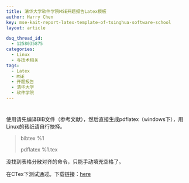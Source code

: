 ```yaml
---
title: 清华大学软件学院MSE开题报告Latex模板
author: Harry Chen
key: mse-kait-report-latex-template-of-tsinghua-software-school
layout: article

dsq_thread_id:
  - 1258035875
categories:
  - Linux
  - 与技术相关
tags:
  - Latex
  - MSE
  - 开题报告
  - 清华大学
  - 软件学院
---
```

# 

  使用请先编译BIB文件（参考文献），然后直接生成pdflatex（windows下），用Linux的孩纸请自行抉择。




> bibtex %1
>
> pdflatex %1.tex

没找到表格分散对齐的命令，只能手动填充空格了。

在CTex下测试通过。下载链接：[here][1]

   [1]: http://www.roybit.com/wp-content/uploads/2011/08/docs.rar (docs)
